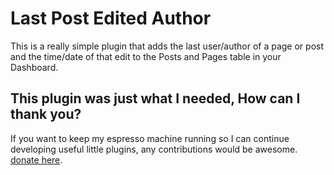 Last Post Edited Author
=========================

This is a really simple plugin that adds the last user/author of a page or post and the time/date of that edit to the Posts and Pages table in your Dashboard.

## This plugin was just what I needed, How can I thank you?

If you want to keep my espresso machine running so I can continue developing useful little plugins, any contributions would be awesome. [donate here](http://mattroyal.co.za/donate/).
